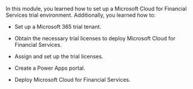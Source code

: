 In this module, you learned how to set up a Microsoft Cloud for Financial Services trial environment. Additionally, you learned how to:

- Set up a Microsoft 365 trial tenant.

- Obtain the necessary trial licenses to deploy Microsoft Cloud for Financial Services.

- Assign and set up the trial licenses.

- Create a Power Apps portal.

- Deploy Microsoft Cloud for Financial Services.
